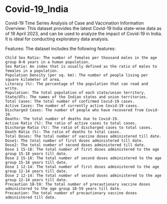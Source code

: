# Covid-19_India
Covid-19 Time Series Analysis of Case and Vaccination Information
Overview:
This dataset provides the latest Covid-19 India state-wise data as of 19 April 2023, and can be used to analyze the impact of Covid-19 in India. It is ideal for conducting exploratory data analysis.

Features:
The dataset includes the following features:

    Child Sex Ratio: The number of females per thousand males in the age group 0–6 years in a human population.
    Sex Ratio: An index that is usually defined as the ratio of males to females in a population.
    Population Density (per sq. km): The number of people living per square kilometer of area.
    Literacy (%): The percentage of the population that can read and write.
    Population: The total population of each state/union territory.
    State/UTs: The names of the Indian states and union territories.
    Total Cases: The total number of confirmed Covid-19 cases.
    Active Cases: The number of currently active Covid-19 cases.
    Discharged Cases: The number of people who have recovered from Covid-19.
    Deaths: The total number of deaths due to Covid-19.
    Active Ratio (%): The ratio of active cases to total cases.
    Discharge Ratio (%): The ratio of discharged cases to total cases.
    Death Ratio (%): The ratio of deaths to total cases.
    Total Doses: The total number of vaccine doses administered till date.
    Dose1: The total number of first doses administered till date.
    Dose2: The total number of second doses administered till date.
    Dose 1 15-18: The total number of first doses administered to the age group 15-18 years till date.
    Dose 2 15-18: The total number of second doses administered to the age group 15-18 years till date.
    Dose 1 12-14: The total number of first doses administered to the age group 12-14 years till date.
    Dose 2 12-14: The total number of second doses administered to the age group 12-14 years till date.
    Precaution 18-59: The total number of precautionary vaccine doses administered to the age group 18-59 years till date.
    Precaution: The total number of precautionary vaccine doses administered till date.
